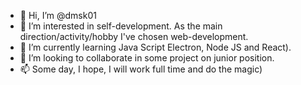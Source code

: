 - 👋 Hi, I’m @dmsk01
- 👀 I’m interested in self-development. As the main direction/activity/hobby I've chosen web-development.
- 🌱 I’m currently learning Java Script Electron, Node JS and React).
- 💞️ I’m looking to collaborate in some project on junior position.
- 📫 Some day, I hope, I will work full time and do the magic)

<!---
dmsk01/dmsk01 is a ✨ special ✨ repository because its `README.md` (this file) appears on your GitHub profile.
You can click the Preview link to take a look at your changes.
--->
